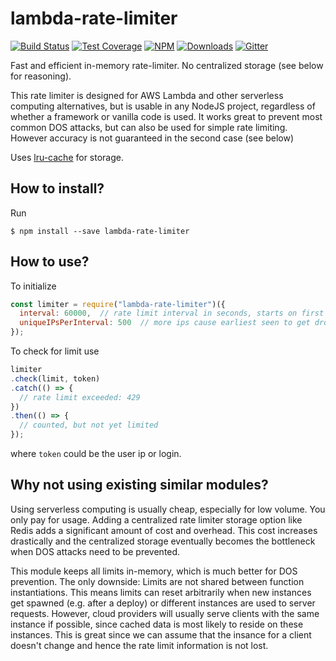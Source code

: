 # lambda-rate-limiter

[![Build Status](https://img.shields.io/travis/simlu/lambda-rate-limiter/master.svg)](https://travis-ci.org/simlu/lambda-rate-limiter) [![Test Coverage](https://img.shields.io/coveralls/simlu/lambda-rate-limiter/master.svg)](https://coveralls.io/github/simlu/lambda-rate-limiter?branch=master) [![NPM](https://img.shields.io/npm/v/lambda-rate-limiter.svg)](https://www.npmjs.com/package/lambda-rate-limiter) [![Downloads](https://img.shields.io/npm/dt/lambda-rate-limiter.svg)](https://www.npmjs.com/package/lambda-rate-limiter) [![Gitter](https://img.shields.io/gitter/room/simlu/lambda-rate-limiter.svg)](https://gitter.im/simlu/lambda-rate-limiter)

Fast and efficient in-memory rate-limiter. No centralized storage (see below for reasoning).

This rate limiter is designed for AWS Lambda and other serverless computing‎ alternatives, but is usable in any NodeJS project, regardless of whether a framework or vanilla code is used. It works great to prevent most common DOS attacks, but can also be used for simple rate limiting. However accuracy is not guaranteed in the second case (see below)

Uses [lru-cache](https://www.npmjs.com/package/lru-cache) for storage.

## How to install?

Run

    $ npm install --save lambda-rate-limiter

## How to use?

To initialize
```javascript
const limiter = require("lambda-rate-limiter")({
  interval: 60000,  // rate limit interval in seconds, starts on first request
  uniqueIPsPerInterval: 500  // more ips cause earliest seen to get dropped, per instantiation (!)
});
```

To check for limit use
```javascript
limiter
.check(limit, token)
.catch(() => {
  // rate limit exceeded: 429
})
.then(() => {
  // counted, but not yet limited
});
```
where `token` could be the user ip or login.

## Why not using existing similar modules?

Using serverless computing is usually cheap, especially for low volume. You only pay for usage. Adding a centralized rate limiter storage option like Redis adds a significant amount of cost and overhead. This cost increases drastically and the centralized storage eventually becomes the bottleneck when DOS attacks need to be prevented.

This module keeps all limits in-memory, which is much better for DOS prevention. The only downside: Limits are not shared between function instantiations. This means limits can reset arbitrarily when new instances get spawned (e.g. after a deploy) or different instances are used to server requests. However, cloud providers will usually serve clients with the same instance if possible, since cached data is most likely to reside on these instances. This is great since we can assume that the insance for a client doesn't change and hence the rate limit information is not lost.